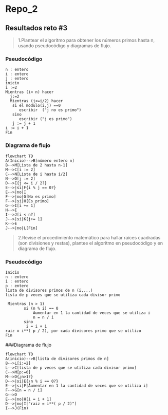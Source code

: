 # Repo_2
## Resultados reto #3
>1.Plantear el algoritmo para obtener los números primos hasta n, usando pseudocódigo y diagramas de flujo.

### Pseudocódigo
```pseudocode
n : entero
i : entero 
j : entero
inicio 
i :=2
Mientras (i< n) hacer
  j:=2
  Mientras (j<=i/2) hacer
   si el modulo(i,j) ==0 
      escribir  ("j no es primo") 
   sino 
      escribir ("j es primo")
   j := j + 1
i := i + 1
Fin
```
### Diagrama de flujo 
```mermaid
flowchart TD
A(Inicio)-->B[número entero n]
B-->M[Lista de 2 hasta n-1]
M-->C[i := 2] 
C-->N[Lista de i hasta i/2]
N-->D[j := 2]
D-->E{j <= i / 2?}
E-->|si|F{i % j == 0?}
E-->|no|I
F-->|no|G[No es primo]
F-->|si|H[Es primo]
G-->I[i += 1]
H-->I
I-->J[i < n?]
J-->|si|K[j+= 1]
K-->E
J-->|no|L[Fin]
```
>2.Revise el procedimiento matemático para hallar raíces cuadradas (son divisiones y restas), plantee el algoritmo en pseudocódigo y en diagrama de flujo.

### Pseudocódigo
```pseudocode
Inicio
n : entero
i : entero
p : entero 
lista de divisores primos de n (i,...)
lista de p veces que se utiliza cada divisor primo

 Mientras (n > 1)
        si (n % i) == 0
            Aumentar en 1 la cantidad de veces que se utiliza i
            n = n / i
        sino
         i = i + 1
raiz = i**( p / 2), por cada divisores primo que se utilizo
Fin
```
###Diagrama de flujo
```mermaid
flowchart TD
A(inicio)-->B[lista de divisores primos de n]
B-->L[i:=2]
L-->C[lista de p veces que se utiliza cada divisor primo]
C-->M[p:=0]
M-->D{¿n>1?}
D-->|si|E{¿n % i == 0?}
E-->|si|F[Aumentar en 1 la cantidad de veces que se utiliza i]
F-->G[n = n / i]
G-->D
E-->|no|H[i = i + 1]
D-->|no|I["raiz = i**( p / 2)"]
I-->J(Fin)
```


